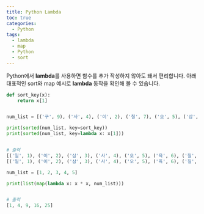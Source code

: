 ```yaml
---
title: Python Lambda
toc: true
categories:
  - Python
tags:
  - lambda
  - map
  - Python
  - sort
---
```


Python에서 **lambda**를 사용하면 함수를 추가 작성하지 않아도 돼서 편리합니다. 아래 대표적인 sort와 map 예시로 **lambda** 동작을 확인해 볼 수 있습니다.

```python
def sort_key(x):
    return x[1]


num_list = [('구', 9), ('사', 4), ('이', 2), ('칠', 7), ('오', 5), ('삼', 3), ('일', 1), ('육', 6), ('팔', 8)]

print(sorted(num_list, key=sort_key))
print(sorted(num_list, key=lambda x: x[1]))


# 출력
[('일', 1), ('이', 2), ('삼', 3), ('사', 4), ('오', 5), ('육', 6), ('칠', 7), ('팔', 8), ('구', 9)]
[('일', 1), ('이', 2), ('삼', 3), ('사', 4), ('오', 5), ('육', 6), ('칠', 7), ('팔', 8), ('구', 9)]
```

```python
num_list = [1, 2, 3, 4, 5]

print(list(map(lambda x: x * x, num_list)))


# 출력
[1, 4, 9, 16, 25]
```

